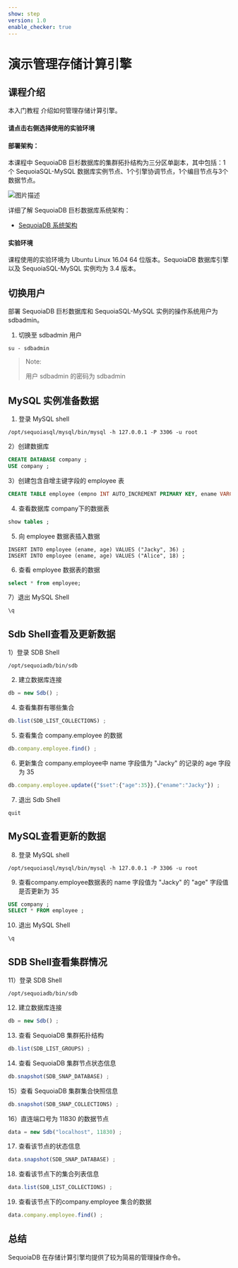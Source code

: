 ```yaml
---
show: step
version: 1.0
enable_checker: true
---
```

# 演示管理存储计算引擎

## 课程介绍

本入门教程 介绍如何管理存储计算引擎。

#### 请点击右侧选择使用的实验环境

#### 部署架构：
本课程中 SequoiaDB 巨杉数据库的集群拓扑结构为三分区单副本，其中包括：1个 SequoiaSQL-MySQL 数据库实例节点、1个引擎协调节点，1个编目节点与3个数据节点。

![图片描述](https://doc.shiyanlou.com/courses/1469/1207281/8d88e6faed223a26fcdc66fa2ef8d3c5)

详细了解 SequoiaDB 巨杉数据库系统架构：
* [SequoiaDB 系统架构](http://doc.sequoiadb.com/cn/sequoiadb-cat_id-1519649201-edition_id-0)

#### 实验环境
课程使用的实验环境为 Ubuntu Linux 16.04 64 位版本。SequoiaDB 数据库引擎以及 SequoiaSQL-MySQL 实例均为 3.4 版本。

## 切换用户

部署 SequoiaDB 巨杉数据库和 SequoiaSQL-MySQL 实例的操作系统用户为 sdbadmin。

1) 切换至 sdbadmin 用户
```
su - sdbadmin
```
>Note:
>
>用户 sdbadmin 的密码为 sdbadmin

## MySQL 实例准备数据

1) 登录 MySQL shell
```
/opt/sequoiasql/mysql/bin/mysql -h 127.0.0.1 -P 3306 -u root
```

2）创建数据库
```sql
CREATE DATABASE company ;
USE company ;
```

3）创建包含自增主键字段的 employee 表
```sql
CREATE TABLE employee (empno INT AUTO_INCREMENT PRIMARY KEY, ename VARCHAR(128), age INT) ;
```

4) 查看数据库 company下的数据表
```sql
show tables ;
```

5) 向 employee 数据表插入数据
```
INSERT INTO employee (ename, age) VALUES ("Jacky", 36) ;
INSERT INTO employee (ename, age) VALUES ("Alice", 18) ;
```

6) 查看 employee 数据表的数据
```sql
select * from employee;
```

7）退出 MySQL Shell
```
\q
```

## Sdb Shell查看及更新数据

1）登录 SDB Shell
```
/opt/sequoiadb/bin/sdb
```

2) 建立数据库连接
```javascript
db = new Sdb() ;
```

4) 查看集群有哪些集合
```javascript
db.list(SDB_LIST_COLLECTIONS) ;
```

5) 查看集合 company.employee 的数据
```javascript
db.company.employee.find() ;
```

6) 更新集合 company.employee中 name 字段值为 "Jacky" 的记录的 age 字段为 35
```javascript
db.company.employee.update({"$set":{"age":35}},{"ename":"Jacky"}) ;
```

7) 退出 Sdb Shell
```
quit
```

## MySQL查看更新的数据

8) 登录 MySQL shell
```
/opt/sequoiasql/mysql/bin/mysql -h 127.0.0.1 -P 3306 -u root
```

9) 查看company.employee数据表的 name 字段值为 "Jacky" 的 "age" 字段值是否更新为 35
```sql
USE company ;
SELECT * FROM employee ;
```

10) 退出 MySQL Shell
```
\q
```

## SDB Shell查看集群情况
11）登录 SDB Shell
```
/opt/sequoiadb/bin/sdb
```

12) 建立数据库连接
```javascript
db = new Sdb() ;
```

13) 查看 SequoiaDB 集群拓扑结构
```javascript
db.list(SDB_LIST_GROUPS) ;
``` 

14) 查看 SequoiaDB 集群节点状态信息
```javascript
db.snapshot(SDB_SNAP_DATABASE) ;
```

15）查看 SequoiaDB 集群集合快照信息
```javascript
db.snapshot(SDB_SNAP_COLLECTIONS) ;
```

16）直连端口号为 11830 的数据节点
```javascript
data = new Sdb("localhost", 11830) ;
```

17) 查看该节点的状态信息
```javascript
data.snapshot(SDB_SNAP_DATABASE) ;
```

18) 查看该节点下的集合列表信息
```javascript
data.list(SDB_LIST_COLLECTIONS) ;
```

19) 查看该节点下的company.employee 集合的数据
```javascript
data.company.employee.find() ;
```

## 总结
SequoiaDB 在存储计算引擎均提供了较为简易的管理操作命令。
